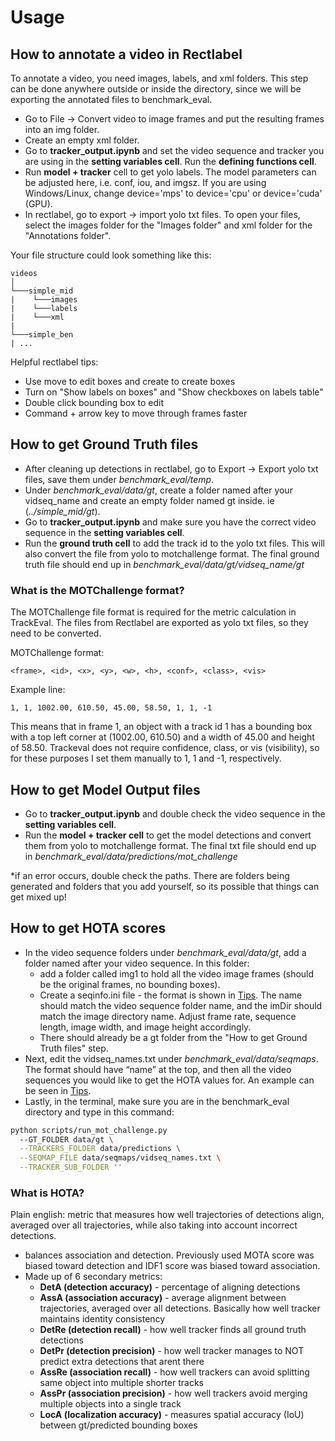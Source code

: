# Usage 

## How to annotate a video in Rectlabel

To annotate a video, you need images, labels, and xml folders. This step can be done anywhere outside or inside the directory, since we will be exporting the annotated files to benchmark_eval. 

- Go to File -> Convert video to image frames and put the resulting frames into an img folder. 
- Create an empty xml folder. 
- Go to **tracker_output.ipynb** and set the video sequence and tracker you are using in the **setting variables cell**. Run the **defining functions cell**.
- Run **model + tracker** cell to get yolo labels. The model parameters can be adjusted here, i.e. conf, iou, and imgsz. If you are using Windows/Linux, change device='mps' to device='cpu' or device='cuda' (GPU). 
- In rectlabel, go to export -> import yolo txt files. To open your files, select the images folder for the "Images folder" and xml folder for the "Annotations folder". 

Your file structure could look something like this:
```
videos  
│
└───simple_mid
|    └───images
|    └───labels  
|    └───xml
| 
└───simple_ben
| ...
```

Helpful rectlabel tips:

- Use move to edit boxes and create to create boxes
- Turn on "Show labels on boxes" and "Show checkboxes on labels table"
- Double click bounding box to edit
- Command + arrow key to move through frames faster


## How to get Ground Truth files
- After cleaning up detections in rectlabel, go to Export -> Export yolo txt files, save them under *benchmark_eval/temp*.
- Under *benchmark_eval/data/gt*, create a folder named after your vidseq_name and create an empty folder named gt inside. ie (*../simple_mid/gt*).
- Go to **tracker_output.ipynb** and make sure you have the correct video sequence in the **setting variables cell**.   
- Run the **ground truth cell** to add the track id to the yolo txt files. This will also convert the file from yolo to motchallenge format. The final ground truth file should end up in *benchmark_eval/data/gt/vidseq_name/gt*

### What is the MOTChallenge format?

The MOTChallenge file format is required for the metric calculation in TrackEval. The files from Rectlabel are exported as yolo txt files, so they need to be converted. 

MOTChallenge format:

```
<frame>, <id>, <x>, <y>, <w>, <h>, <conf>, <class>, <vis>
```

Example line:

```
1, 1, 1002.00, 610.50, 45.00, 58.50, 1, 1, -1
```

This means that in frame 1, an object with a track id 1 has a bounding box with a top left corner at (1002.00, 610.50) and a width of 45.00 and height of 58.50. Trackeval does not require confidence, class, or vis (visibility), so for these purposes I set them manually to 1, 1 and -1, respectively. 


## How to get Model Output files
- Go to **tracker_output.ipynb** and double check the video sequence in the **setting variables cell**.
- Run the **model + tracker cell** to get the model detections and convert them from yolo to motchallenge format. The final txt file should end up in *benchmark_eval/data/predictions/mot_challenge*

*if an error occurs, double check the paths. There are folders being generated and folders that you add yourself, so its possible that things can get mixed up!


## How to get HOTA scores
- In the video sequence folders under *benchmark_eval/data/gt*, add a folder named after your video sequence. In this folder:
    - add a folder called img1 to hold all the video image frames (should be the original frames, no bounding boxes).
    - Create a seqinfo.ini file - the format is shown in [Tips](tips.md). The name should match the video sequence folder name, and the imDir should match the image directory name. Adjust frame rate, sequence length, image width, and image height accordingly. 
    - There should already be a gt folder from the "How to get Ground Truth files" step. 
- Next, edit the vidseq_names.txt under *benchmark_eval/data/seqmaps*. The format should have “name” at the top, and then all the video sequences you would like to get the HOTA values for. An example can be seen in [Tips](tips.md).
- Lastly, in the terminal, make sure you are in the benchmark_eval directory and type in this command:

```bash
python scripts/run_mot_challenge.py  
  --GT_FOLDER data/gt \
  --TRACKERS_FOLDER data/predictions \
  --SEQMAP_FILE data/seqmaps/vidseq_names.txt \
  --TRACKER_SUB_FOLDER ''
```

### What is HOTA?

Plain english: metric that measures how well trajectories of detections align, averaged over all trajectories, while also taking into account incorrect detections. 

- balances association and detection. Previously used MOTA score was biased toward detection and IDF1 score was biased toward association.
- Made up of 6 secondary metrics:
    - **DetA (detection accuracy)** - percentage of aligning detections
    - **AssA (association accuracy)** - average alignment between trajectories, averaged over all detections. Basically how well tracker maintains identity consistency
    - **DetRe (detection recall)** - how well tracker finds all ground truth detections
    - **DetPr (detection precision)** - how well tracker manages to NOT predict extra detections that arent there
    - **AssRe (association recall)** - how well trackers can avoid splitting same object into multiple shorter tracks
    - **AssPr (association precision)** - how well trackers avoid merging multiple objects into a single track
    - **LocA (localization accuracy)** - measures spatial accuracy (IoU) between gt/predicted bounding boxes
